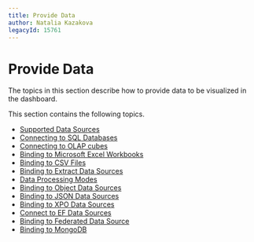 ```yaml
---
title: Provide Data
author: Natalia Kazakova
legacyId: 15761
---
```

# Provide Data
The topics in this section describe how to provide data to be visualized in the dashboard.

This section contains the following topics.
* [Supported Data Sources](provide-data/supported-data-sources.md)
* [Connecting to SQL Databases](provide-data/connecting-to-sql-databases.md)
* [Connecting to OLAP cubes](provide-data/connecting-to-olap-cubes.md)
* [Binding to Microsoft Excel Workbooks](provide-data/binding-to-microsoft-excel-workbooks.md)
* [Binding to CSV Files](provide-data/binding-to-csv-files.md)
* [Binding to Extract Data Sources](provide-data/binding-to-extract-data-sources.md)
* [Data Processing Modes](provide-data/data-processing-modes.md)
* [Binding to Object Data Sources](provide-data/binding-to-object-data-sources.md)
* [Binding to JSON Data Sources](provide-data/binding-to-json-data-sources.md)
* [Binding to XPO Data Sources](provide-data/binding-to-XPO-data-sources.md)
* [Connect to EF Data Sources](provide-data/connect-to-ef-data-sources.md)
* [Binding to Federated Data Source](provide-data/binding-to-federated-data-source.md)
* [Binding to MongoDB](providing-data/binding-to-mongodb.md)
